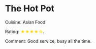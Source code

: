 # The Hot Pot

Cuisine: Asian Food 

Rating: <span style="color:gold">★★★★☆</span>.

Comment: Good service, busy all the time. 
